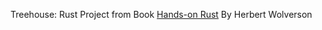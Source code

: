 Treehouse: Rust Project from Book [Hands-on Rust](https://learning.oreilly.com/library/view/hands-on-rust/9781680508796/) By Herbert Wolverson
